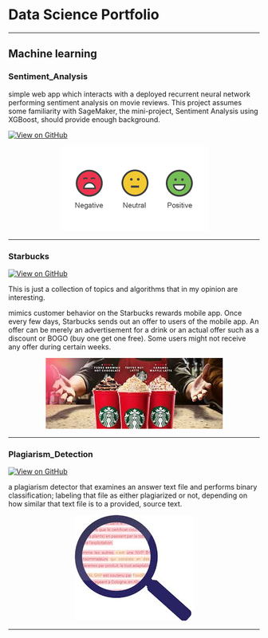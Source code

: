 # Data Science Portfolio
---
## Machine learning

### Sentiment_Analysis

simple web app which interacts with a deployed recurrent neural network performing sentiment analysis on movie reviews. This project assumes some familiarity with SageMaker, the mini-project, Sentiment Analysis using XGBoost, should provide enough background.

[![View on GitHub](https://img.shields.io/badge/GitHub-View_on_GitHub-blue?logo=GitHub)](https://github.com/sajankedia/fraud_detection)

<center><img src="assets/img/Sentiment_Analysis.png"/></center>

---
### Starbucks

[![View on GitHub](https://img.shields.io/badge/GitHub-View_on_GitHub-blue?logo=GitHub)](https://github.com/yassineelhallaoui/Machine-Learning-Engineer-Nanodegree-Program-Capstone_Starbucks)

This is just a collection of topics and algorithms that in my opinion are interesting.

mimics customer behavior on the Starbucks rewards mobile app. Once every few days, Starbucks sends out an offer to users of the mobile app. An offer can be merely an advertisement for a drink or an actual offer such as a discount or BOGO (buy one get one free). Some users might not receive any offer during certain weeks.

<center><img src="assets/img/Starbucks.jpeg"/></center>

---
### Plagiarism_Detection

[![View on GitHub](https://img.shields.io/badge/GitHub-View_on_GitHub-blue?logo=GitHub)](https://github.com/yassineelhallaoui/Machine-Learning-Engineer-Nanodegree-Program-Plagiarism_Detection-)

a plagiarism detector that examines an answer text file and performs binary classification; labeling that file as either plagiarized or not, depending on how similar that text file is to a provided, source text.

<center><img src="assets/img/Plagiarism_Detection.jpeg"/></center>

---
